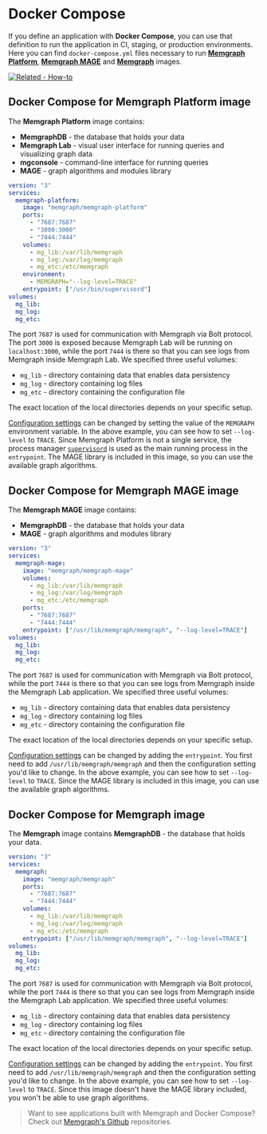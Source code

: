 # Docker Compose

If you define an application with **Docker Compose**, you can use that
definition to run the application in CI, staging, or production environments.
Here you can find `docker-compose.yml` files necessary to run [**Memgraph
Platform**](#docker-compose-for-memgraph-platform-image), [**Memgraph
MAGE**](#docker-compose-for-memgraph-mage-image) and
[**Memgraph**](#docker-compose-for-memgraph-image) images.

[![Related - How-to](https://img.shields.io/static/v1?label=Related&message=How-to&color=blue&style=for-the-badge)](/how-to-guides/work-with-docker.md)

## Docker Compose for Memgraph Platform image

The **Memgraph Platform** image contains:

- **MemgraphDB** - the database that holds your data
- **Memgraph Lab** - visual user interface for running queries and visualizing
  graph data
- **mgconsole** - command-line interface for running queries
- **MAGE** - graph algorithms and modules library

```yaml
version: "3"
services:
  memgraph-platform:
    image: "memgraph/memgraph-platform"
    ports:
      - "7687:7687"
      - "3000:3000"
      - "7444:7444"
    volumes:
      - mg_lib:/var/lib/memgraph
      - mg_log:/var/log/memgraph
      - mg_etc:/etc/memgraph
    environment:
      - MEMGRAPH="--log-level=TRACE"
    entrypoint: ["/usr/bin/supervisord"]
volumes:
  mg_lib:
  mg_log:
  mg_etc:
```

The port `7687` is used for communication with Memgraph via Bolt protocol. The
port `3000` is exposed because Memgraph Lab will be running on `localhost:3000`,
while the port `7444` is there so that you can see logs from Memgraph inside
Memgraph Lab. We specified three useful volumes:

- `mg_lib` - directory containing data that enables data persistency
- `mg_log` - directory containing log files
- `mg_etc` - directory containing the configuration file

The exact location of the local directories depends on your specific setup.

[Configuration settings](/reference-guide/configuration.md) can be changed by
setting the value of the `MEMGRAPH` environment variable. In the above example,
you can see how to set `--log-level` to `TRACE`. Since Memgraph Platform is not
a single service, the process manager
[`supervisord`](https://docs.docker.com/config/containers/multi-service_container/)
is used as the main running process in the `entrypoint`. The MAGE library is
included in this image, so you can use the available graph algorithms.

## Docker Compose for Memgraph MAGE image

The **Memgraph MAGE** image contains:

- **MemgraphDB** - the database that holds your data
- **MAGE** - graph algorithms and modules library

```yaml
version: "3"
services:
  memgraph-mage:
    image: "memgraph/memgraph-mage"
    volumes:
      - mg_lib:/var/lib/memgraph
      - mg_log:/var/log/memgraph
      - mg_etc:/etc/memgraph
    ports:
      - "7687:7687"
      - "7444:7444"
    entrypoint: ["/usr/lib/memgraph/memgraph", "--log-level=TRACE"]
volumes:
  mg_lib:
  mg_log:
  mg_etc:
```

The port `7687` is used for communication with Memgraph via Bolt protocol, while
the port `7444` is there so that you can see logs from Memgraph inside the
Memgraph Lab application. We specified three useful volumes:

- `mg_lib` - directory containing data that enables data persistency
- `mg_log` - directory containing log files
- `mg_etc` - directory containing the configuration file

The exact location of the local directories depends on your specific setup.

[Configuration settings](/reference-guide/configuration.md) can be changed by
adding the `entrypoint`. You first need to add `/usr/lib/memgraph/memgraph` and
then the configuration setting you'd like to change. In the above example, you
can see how to set `--log-level` to `TRACE`. Since the MAGE library is included
in this image, you can use the available graph algorithms.

## Docker Compose for Memgraph image

The **Memgraph** image contains **MemgraphDB** - the database that holds your
data.

```yaml
version: "3"
services:
  memgraph:
    image: "memgraph/memgraph"
    ports:
      - "7687:7687"
      - "7444:7444"
    volumes:
      - mg_lib:/var/lib/memgraph
      - mg_log:/var/log/memgraph
      - mg_etc:/etc/memgraph
    entrypoint: ["/usr/lib/memgraph/memgraph", "--log-level=TRACE"]
volumes:
  mg_lib:
  mg_log:
  mg_etc:
```

The port `7687` is used for communication with Memgraph via Bolt protocol, while
the port `7444` is there so that you can see logs from Memgraph inside the
Memgraph Lab application. We specified three useful volumes:

- `mg_lib` - directory containing data that enables data persistency
- `mg_log` - directory containing log files
- `mg_etc` - directory containing the configuration file

The exact location of the local directories depends on your specific setup.

[Configuration settings](/reference-guide/configuration.md) can be changed by
adding the `entrypoint`. You first need to add `/usr/lib/memgraph/memgraph` and
then the configuration setting you'd like to change. In the above example, you
can see how to set `--log-level` to `TRACE`. Since this image doesn't have the
MAGE library included, you won't be able to use graph algorithms.

> Want to see applications built with Memgraph and Docker Compose? Check out
> [Memgraph's Github](https://github.com/memgraph) repositories.
